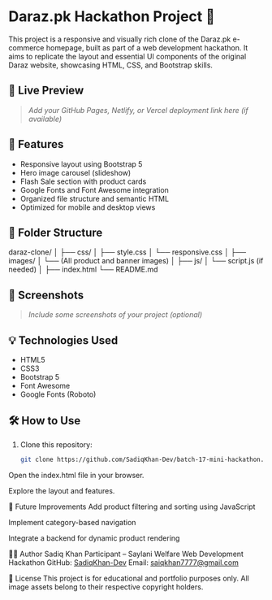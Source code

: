 # Daraz.pk Hackathon Project 🛒

This project is a responsive and visually rich clone of the Daraz.pk e-commerce homepage, built as part of a web development hackathon. It aims to replicate the layout and essential UI components of the original Daraz website, showcasing HTML, CSS, and Bootstrap skills.

## 🔗 Live Preview

> _Add your GitHub Pages, Netlify, or Vercel deployment link here (if available)_

## 🚀 Features

- Responsive layout using Bootstrap 5
- Hero image carousel (slideshow)
- Flash Sale section with product cards
- Google Fonts and Font Awesome integration
- Organized file structure and semantic HTML
- Optimized for mobile and desktop views

## 📁 Folder Structure


daraz-clone/
│
├── css/
│ ├── style.css
│ └── responsive.css
│
├── images/
│ └── (All product and banner images)
│
├── js/
│ └── script.js (if needed)
│
├── index.html
└── README.md


## 📸 Screenshots

> _Include some screenshots of your project (optional)_

## 💡 Technologies Used

- HTML5
- CSS3
- Bootstrap 5
- Font Awesome
- Google Fonts (Roboto)

## 🛠️ How to Use

1. Clone this repository:
   ```bash
   git clone https://github.com/SadiqKhan-Dev/batch-17-mini-hackathon.git
Open the index.html file in your browser.

Explore the layout and features.


📌 Future Improvements
Add product filtering and sorting using JavaScript

Implement category-based navigation

Integrate a backend for dynamic product rendering

👨‍💻 Author
Sadiq Khan
Participant – Saylani Welfare Web Development Hackathon
GitHub: [SadiqKhan-Dev](https://github.com/SadiqKhan-Dev/batch-17-mini-hackathon)
Email: saiqkhan7777@gmail.com

📄 License
This project is for educational and portfolio purposes only. All image assets belong to their respective copyright holders.

